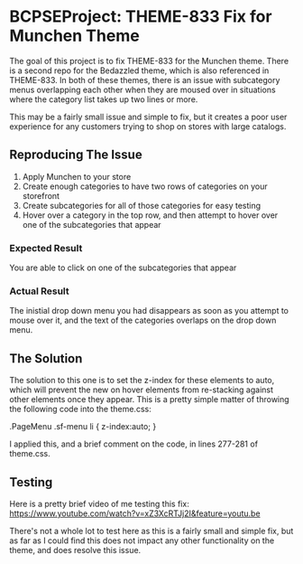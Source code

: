 # BCPSEProject: THEME-833 Fix for Munchen Theme

The goal of this project is to fix THEME-833 for the Munchen theme. There is  a second repo for the Bedazzled theme, which is also referenced in THEME-833. In both of these themes, there is an issue with subcategory menus overlapping each other when they are moused over in situations where the category list takes up two lines or more.

This may be a fairly small issue and simple to fix, but it creates a poor user experience for any customers trying to shop on stores with large catalogs.

## Reproducing The Issue

  1. Apply Munchen to your store
  2. Create enough categories to have two rows of categories on your storefront
  3. Create subcategories for all of those categories for easy testing
  4. Hover over a category in the top row, and then attempt to hover over one of the subcategories that appear
  
  ### Expected Result
  
  You are able to click on one of the subcategories that appear
  
  ### Actual Result
  
  The inistial drop down menu you had disappears as soon as you attempt to mouse over it, and the text of the categories overlaps on the drop down menu.
  
## The Solution

The solution to this one is to set the z-index for these elements to auto, which will prevent the new on hover elements from re-stacking against other elements once they appear. This is a pretty simple matter of throwing the following code into the theme.css:

.PageMenu .sf-menu li {
  z-index:auto;
}

I applied this, and a brief comment on the code, in lines 277-281 of theme.css.

## Testing

Here is a pretty brief video of me testing this fix: https://www.youtube.com/watch?v=xZ3XcRTJj2I&feature=youtu.be

There's not a whole lot to test here as this is a fairly small and simple fix, but as far as I could find this does not impact any other functionality on the theme, and does resolve this issue.
